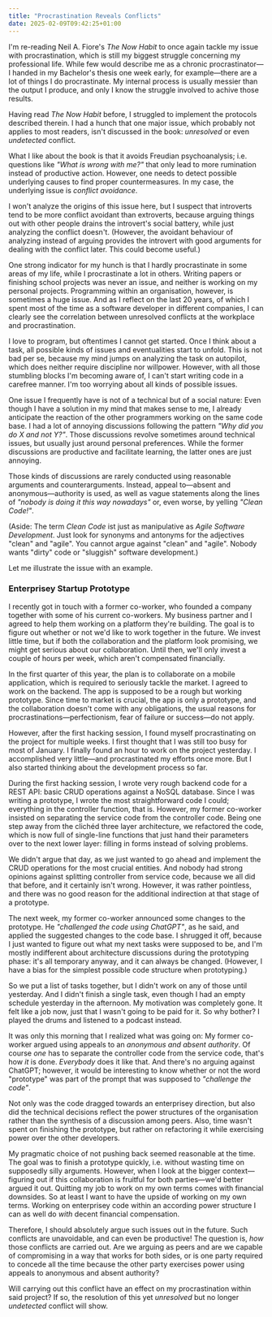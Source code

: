 ```yaml
---
title: "Procrastination Reveals Conflicts"
date: 2025-02-09T09:42:25+01:00
---
```


I'm re-reading Neil A. Fiore's _The Now Habit_ to once again tackle my issue
with procrastination, which is still my biggest struggle concerning my
professional life. While few would describe me as a chronic procrastinator—I
handed in my Bachelor's thesis one week early, for example—there are a lot of
things I do procrastinate. My internal process is usually messier than the
output I produce, and only I know the struggle involved to achive those
results.

Having read _The Now Habit_ before, I struggled to implement the protocols
described therein. I had a hunch that one major issue, which probably not
applies to most readers, isn't discussed in the book: _unresolved_ or even
_undetected_ conflict.

What I like about the book is that it avoids Freudian psychoanalysis; i.e.
questions like _"What is wrong with me?"_ that only lead to more rumination
instead of productive action. However, one needs to detect possible underlying
causes to find proper countermeasures. In my case, the underlying issue is
_conflict avoidance_. 

I won't analyze the origins of this issue here, but I suspect that introverts
tend to be more conflict avoidant than extroverts, because arguing things out
with other people drains the introvert's social battery, while just analyzing
the conflict doesn't. (However, the avoidant behaviour of analyzing instead of
arguing provides the introvert with good arguments for dealing with the
conflict later. This could become useful.)

One strong indicator for my hunch is that I hardly procrastinate in some areas
of my life, while I procrastinate a lot in others. Writing papers or finishing
school projects was never an issue, and neither is working on my personal
projects. Programming within an organisation, however, is sometimes a huge
issue. And as I reflect on the last 20 years, of which I spent most of the time
as a software developer in different companies, I can clearly see the
correlation between unresolved conflicts at the workplace and procrastination.

I love to program, but oftentimes I cannot get started. Once I think about a
task, all possible kinds of issues and eventualities start to unfold. This is
not bad per se, because my mind jumps on analyzing the task on autopilot, which
does neither require discipline nor willpower. However, with all those
stumbling blocks I'm becoming aware of, I can't start writing code in a
carefree manner. I'm too worrying about all kinds of possible issues.

One issue I frequently have is not of a technical but of a social nature: Even
though I have a solution in my mind that makes sense to me, I already
anticipate the reaction of the other programmers working on the same code base.
I had a lot of annoying discussions following the pattern _"Why did you do X
and not Y?"_. Those discussions revolve sometimes around technical issues, but
usually just around personal preferences. While the former discussions are
productive and facilitate learning, the latter ones are just annoying.

Those kinds of discussions are rarely conducted using reasonable arguments and
counterarguments. Instead, appeal to—absent and anonymous—authority is used, as
well as vague statements along the lines of _"nobody is doing it this way
nowadays"_ or, even worse, by yelling _"Clean Code!"_.

(Aside: The term _Clean Code_ ist just as manipulative as _Agile Software
Development_. Just look for synonyms and antonyms for the adjectives "clean"
and "agile". You cannot argue against "clean" and "agile". Nobody wants "dirty"
code or "sluggish" software development.)

Let me illustrate the issue with an example.

### Enterprisey Startup Prototype

I recently got in touch with a former co-worker, who founded a company together
with some of his current co-workers. My business partner and I agreed to help
them working on a platform they're building. The goal is to figure out whether
or not we'd like to work together in the future. We invest little time, but if
both the collaboration and the platform look promising, we might get serious
about our collaboration. Until then, we'll only invest a couple of hours per
week, which aren't compensated financially.

In the first quarter of this year, the plan is to collaborate on a mobile
application, which is required to seriously tackle the market. I agreed to work
on the backend. The app is supposed to be a rough but working prototype. Since
time to market is crucial, the app is only a prototype, and the collaboration
doesn't come with any obligations, the usual reasons for
procrastinations—perfectionism, fear of failure or success—do not apply.

However, after the first hacking session, I found myself procrastinating on the
project for multiple weeks. I first thought that I was still too busy for most
of January. I finally found an hour to work on the project yesterday. I
accomplished very little—and procrastinated my efforts once more. But I also
started thinking about the development process so far.

During the first hacking session, I wrote very rough backend code for a REST
API: basic CRUD operations against a NoSQL database. Since I was writing a
prototype, I wrote the most straightforward code I could; everything in the
controller function, that is. However, my former co-worker insisted on
separating the service code from the controller code. Being one step away from
the clichéd three layer architecture, we refactored the code, which is now full
of single-line functions that just hand their parameters over to the next lower
layer: filling in forms instead of solving problems.

We didn't argue that day, as we just wanted to go ahead and implement the CRUD
operations for the most crucial entities. And nobody had strong opinions
against splitting controller from service code, because we all did that before,
and it certainly isn't wrong. However, it was rather pointless, and there was
no good reason for the additional indirection at that stage of a prototype.

The next week, my former co-worker announced some changes to the prototype. He
_"challenged the code using ChatGPT"_, as he said, and applied the suggested
changes to the code base. I shrugged it off, because I just wanted to figure
out what my next tasks were supposed to be, and I'm mostly indifferent about
architecture discussions during the prototyping phase: it's all temporary
anyway, and it can always be changed. (However, I have a bias for the simplest
possible code structure when prototyping.)

So we put a list of tasks together, but I didn't work on any of those until
yesterday. And I didn't finish a single task, even though I had an empty
schedule yesterday in the afternoon. My motivation was completely gone. It felt
like a job now, just that I wasn't going to be paid for it. So why bother? I
played the drums and listened to a podcast instead.

It was only this morning that I realized what was going on: My former co-worker
argued using appeals to an _anonymous and absent authority_. Of course _one_
has to separate the controller code from the service code, that's how _it_ is
done. _Everybody_ does it like that. And there's no arguing against ChatGPT;
however, it would be interesting to know whether or not the word "prototype"
was part of the prompt that was supposed to _"challenge the code"_.

Not only was the code dragged towards an enterprisey direction, but also did
the technical decisions reflect the power structures of the organisation rather
than the synthesis of a discussion among peers. Also, time wasn't spent on
finishing the prototype, but rather on refactoring it while exercising power
over the other developers.

My pragmatic choice of not pushing back seemed reasonable at the time. The goal
was to finish a prototype quickly, i.e. without wasting time on supposedly silly
arguments. However, when I look at the bigger context—figuring out if this
collaboration is fruitful for both parties—we'd better argued it out. Quitting
my job to work on my own terms comes with financial downsides. So at least I
want to have the upside of working on my own terms. Working on enterprisey code
within an according power structure I can as well do _with_ decent financial
compensation.

Therefore, I should absolutely argue such issues out in the future. Such
conflicts are unavoidable, and can even be productive! The question is, _how_
those conflicts are carried out. Are we arguing as peers and are we capable of
compromising in a way that works for both sides, or is one party required to
concede all the time because the other party exercises power using appeals to
anonymous and absent authority?

Will carrying out this conflict have an effect on my procrastination within
said project? If so, the resolution of this yet _unresolved_ but no longer
_undetected_ conflict will show.
